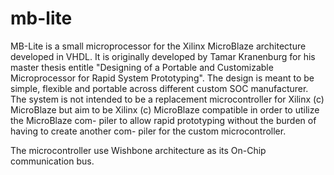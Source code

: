 # mb-lite
MB-Lite is a small microprocessor for the Xilinx MicroBlaze architecture developed in VHDL. 
It is originally developed by Tamar Kranenburg for his master thesis entitle "Designing 
of a Portable and Customizable Microprocessor for Rapid System Prototyping". The design 
is meant to be simple, flexible and portable across different custom SOC manufacturer. 
The system is not intended to be a replacement microcontroller for Xilinx (c) MicroBlaze 
but aim to be Xilinx (c) MicroBlaze compatible in order to utilize the MicroBlaze com-
piler to allow rapid prototyping without the burden of having to create another com-
piler for the custom microcontroller.

The microcontroller use Wishbone architecture as its On-Chip communication bus.

